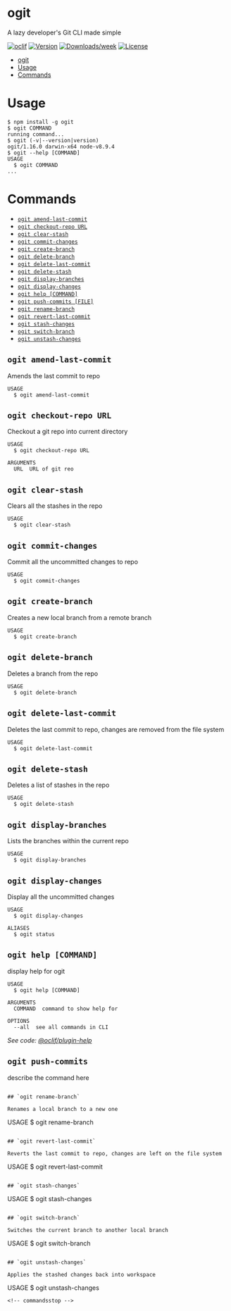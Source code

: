 # ogit

A lazy developer&#39;s Git CLI made simple

[![oclif](https://img.shields.io/badge/cli-oclif-brightgreen.svg)](https://oclif.io)
[![Version](https://img.shields.io/npm/v/ogit.svg)](https://npmjs.org/package/ogit)
[![Downloads/week](https://img.shields.io/npm/dw/ogit.svg)](https://npmjs.org/package/ogit)
[![License](https://img.shields.io/npm/l/ogit.svg)](https://github.com/shakilsiraj/ogit/blob/master/package.json)

<!-- toc -->

- [ogit](#ogit)
- [Usage](#usage)
- [Commands](#commands)
  <!-- tocstop -->

# Usage

<!-- usage -->

```sh-session
$ npm install -g ogit
$ ogit COMMAND
running command...
$ ogit (-v|--version|version)
ogit/1.16.0 darwin-x64 node-v8.9.4
$ ogit --help [COMMAND]
USAGE
  $ ogit COMMAND
...
```

<!-- usagestop -->

# Commands

<!-- commands -->

- [`ogit amend-last-commit`](#ogit-amend-last-commit)
- [`ogit checkout-repo URL`](#ogit-checkout-repo-url)
- [`ogit clear-stash`](#ogit-clear-stash)
- [`ogit commit-changes`](#ogit-commit-changes)
- [`ogit create-branch`](#ogit-create-branch)
- [`ogit delete-branch`](#ogit-delete-branch)
- [`ogit delete-last-commit`](#ogit-delete-last-commit)
- [`ogit delete-stash`](#ogit-delete-stash)
- [`ogit display-branches`](#ogit-display-branches)
- [`ogit display-changes`](#ogit-display-changes)
- [`ogit help [COMMAND]`](#ogit-help-command)
- [`ogit push-commits [FILE]`](#ogit-push-commits-file)
- [`ogit rename-branch`](#ogit-rename-branch)
- [`ogit revert-last-commit`](#ogit-revert-last-commit)
- [`ogit stash-changes`](#ogit-stash-changes)
- [`ogit switch-branch`](#ogit-switch-branch)
- [`ogit unstash-changes`](#ogit-unstash-changes)

## `ogit amend-last-commit`

Amends the last commit to repo

```
USAGE
  $ ogit amend-last-commit
```

## `ogit checkout-repo URL`

Checkout a git repo into current directory

```
USAGE
  $ ogit checkout-repo URL

ARGUMENTS
  URL  URL of git reo
```

## `ogit clear-stash`

Clears all the stashes in the repo

```
USAGE
  $ ogit clear-stash
```

## `ogit commit-changes`

Commit all the uncommitted changes to repo

```
USAGE
  $ ogit commit-changes
```

## `ogit create-branch`

Creates a new local branch from a remote branch

```
USAGE
  $ ogit create-branch
```

## `ogit delete-branch`

Deletes a branch from the repo

```
USAGE
  $ ogit delete-branch
```

## `ogit delete-last-commit`

Deletes the last commit to repo, changes are removed from the file system

```
USAGE
  $ ogit delete-last-commit
```

## `ogit delete-stash`

Deletes a list of stashes in the repo

```
USAGE
  $ ogit delete-stash
```

## `ogit display-branches`

Lists the branches within the current repo

```
USAGE
  $ ogit display-branches
```

## `ogit display-changes`

Display all the uncommitted changes

```
USAGE
  $ ogit display-changes

ALIASES
  $ ogit status
```

## `ogit help [COMMAND]`

display help for ogit

```
USAGE
  $ ogit help [COMMAND]

ARGUMENTS
  COMMAND  command to show help for

OPTIONS
  --all  see all commands in CLI
```

_See code: [@oclif/plugin-help](https://github.com/oclif/plugin-help/blob/v2.1.3/src/commands/help.ts)_

## `ogit push-commits`

describe the command here

```

## `ogit rename-branch`

Renames a local branch to a new one

```

USAGE
\$ ogit rename-branch

```

## `ogit revert-last-commit`

Reverts the last commit to repo, changes are left on the file system

```

USAGE
\$ ogit revert-last-commit

```

## `ogit stash-changes`

```

USAGE
\$ ogit stash-changes

```

## `ogit switch-branch`

Switches the current branch to another local branch

```

USAGE
\$ ogit switch-branch

```

## `ogit unstash-changes`

Applies the stashed changes back into workspace

```

USAGE
\$ ogit unstash-changes

```
<!-- commandsstop -->
```
